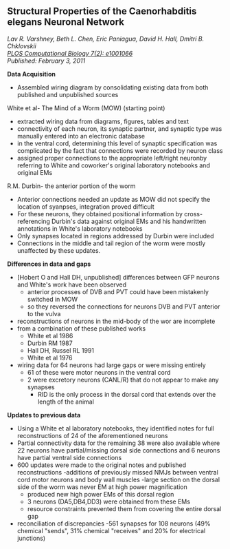 ## Structural Properties of the Caenorhabditis elegans Neuronal Network
_Lav R. Varshney, Beth L. Chen, Eric Paniagua, David H. Hall, Dmitri B. Chklovskii_<br>
*[PLOS Computational Biology 7(2): e1001066](https://doi.org/10.1371/journal.pcbi.1001066)*<br>
_Published: February 3, 2011_


**Data Acquisition**

- Assembled wiring diagram by consolidating existing data from both published and unpublished sources

White et al- The Mind of a Worm (MOW) (starting point)

  - extracted wiring data from diagrams, figures, tables and text
  - connectivity of each neuron, its synaptic partner, and synaptic type was manually entered into an electronic database
  - in the ventral cord, determining this level of synaptic specification was complicated by the fact that connections were recorded by neuron class
  - assigned proper connections to the appropriate left/right neuronby referring to White and coworker's original laboratory notebooks and original EMs

R.M. Durbin- the anterior portion of the worm

- Anterior connections needed an update as MOW did not specify the location of syanpses, integration proved difficult
- For these neurons, they obtained positional information by cross-referencing Durbin's data against original EMs and his handwritten annotations in White's laboratory notebooks
- Only synapses located in regions addressed by Durbin were included
- Connections in the middle and tail region of the worm were mostly unaffected by these updates.

**Differences in data and gaps**

- [Hobert O and Hall DH, unpublished] differences between GFP neurons and White's work have been observed
    - anterior processes of DVB and PVT could have been mistakenly switched in MOW
    - so they reversed the connections for neurons DVB and PVT anterior to the vulva
- reconstructions of neurons in the mid-body of the wor are incomplete
- from a combination of these published works
    - White et al 1986
    - Durbin RM 1987
    - Hall DH, Russel RL 1991
    - White et al 1976
- wiring data for 64 neurons had large gaps or were missing entirely
    - 61 of these were motor neurons in the ventral cord
  - 2 were excretory neurons (CANL/R) that do not appear to make any synapses
    - RID is the only process in the dorsal cord that extends over the length of the animal
 
**Updates to previous data**

- Using a White et al laboratory notebooks, they identified notes for full reconstructions of 24 of the aforementioned neurons
- Partial connectivity data for the remaining 38 were also available where 22 neurons have partial/missing dorsal side connections and 6 neurons have partial ventral side connections
- 600 updates were made to the original notes and published reconstructions
  -additions of previously missed NMJs between ventral cord motor neurons and body wall muscles
-large section on the dorsal side of the worm was never EM at high power magnification
  - produced new high power EMs of this dorsal region
  - 3 neurons (DA5,DB4,DD3) were obtained from these EMs
  - resource constraints prevented them from covering the entire dorsal gap
- reconciliation of discrepancies
  -561 synapses for 108 neurons (49% chemical "sends", 31% chemical "receives" and 20% for electrical junctions)     
